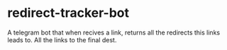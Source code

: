 # redirect-tracker-bot
A telegram bot that when recives a link, returns all the redirects this links leads to. All the links to the final dest.
